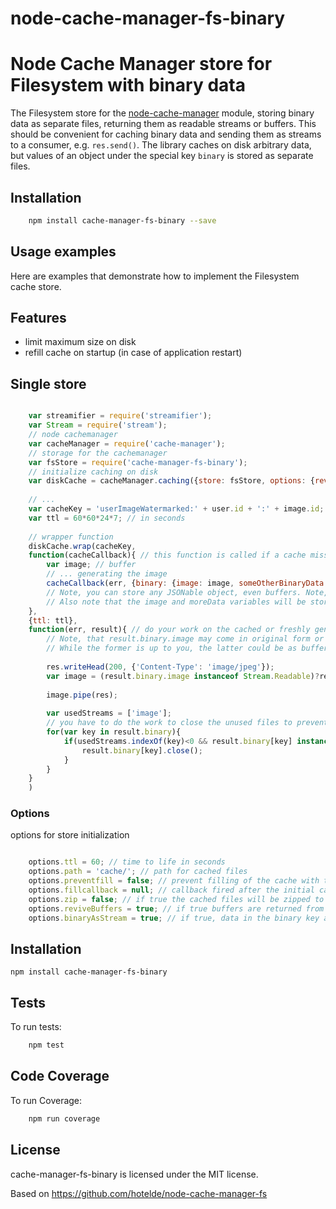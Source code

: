 # node-cache-manager-fs-binary

Node Cache Manager store for Filesystem with binary data
========================================================

The Filesystem store for the [node-cache-manager](https://github.com/BryanDonovan/node-cache-manager) module, storing binary data as separate files, returning them as readable streams or buffers.
This should be convenient for caching binary data and sending them as streams to a consumer, e.g. `res.send()`.
The library caches on disk arbitrary data, but values of an object under the special key `binary` is stored as separate files.

Installation
------------

```sh
    npm install cache-manager-fs-binary --save
```

Usage examples
--------------

Here are examples that demonstrate how to implement the Filesystem cache store.


## Features

* limit maximum size on disk
* refill cache on startup (in case of application restart)

## Single store

```javascript

    var streamifier = require('streamifier');
    var Stream = require('stream');
    // node cachemanager
    var cacheManager = require('cache-manager');
    // storage for the cachemanager
    var fsStore = require('cache-manager-fs-binary');
    // initialize caching on disk
    var diskCache = cacheManager.caching({store: fsStore, options: {reviveBuffers: true, binaryAsStream: true, ttl: 60*60 /* seconds */, maxsize: 1000*1000*1000 /* max size in bytes on disk */, path:'diskcache', preventfill:true}});
    
    // ...
    var cacheKey = 'userImageWatermarked:' + user.id + ':' + image.id;
    var ttl = 60*60*24*7; // in seconds
    
    // wrapper function
    diskCache.wrap(cacheKey, 
    function(cacheCallback){ // this function is called if a cache misses to generate the value to cache
        var image; // buffer
        // ... generating the image
        cacheCallback(err, {binary: {image: image, someOtherBinaryData: moreData}, someArbitraryValues: {eg: userLastVisit}, someSmallBinaryValues: {pgpSignatureBufferForm: signature}});
        // Note, you can store any JSONable object, even buffers. Note, that JSON is not the best type for storing buffers, though.
        // Also note that the image and moreData variables will be stored to separate files. Use keys under ['binary'] that are suitable for filenames.
    },
    {ttl: ttl},
    function(err, result){ // do your work on the cached or freshly generated and cached value
        // Note, that result.binary.image may come in original form or returned from cache form.
        // While the former is up to you, the latter could be as buffer or readable stream, depending on the settings
        
        res.writeHead(200, {'Content-Type': 'image/jpeg'});
        var image = (result.binary.image instanceof Stream.Readable)?result.binary.image:streamifier.createReadStream(result.binary.image, {encoding: null});
        
        image.pipe(res);
        
        var usedStreams = ['image'];
        // you have to do the work to close the unused files to prevent file descriptors leak
        for(var key in result.binary){
            if(usedStreams.indexOf(key)<0 && result.binary[key] instanceof Stream.Readable){
                result.binary[key].close();
            }
        }
    }
    )

```

### Options

options for store initialization

```javascript

    options.ttl = 60; // time to life in seconds
    options.path = 'cache/'; // path for cached files
    options.preventfill = false; // prevent filling of the cache with the files from the cache-directory
    options.fillcallback = null; // callback fired after the initial cache filling is completed
    options.zip = false; // if true the cached files will be zipped to save diskspace
    options.reviveBuffers = true; // if true buffers are returned from cache as buffers, not objects
    options.binaryAsStream = true; // if true, data in the binary key are returned as StreamReadable of the binary file with autoclose. You have to do the work for closing the files if you do not read them.

```
## Installation

    npm install cache-manager-fs-binary
	
## Tests

To run tests:

```sh
    npm test
```

## Code Coverage

To run Coverage:

```sh
    npm run coverage
```

## License

cache-manager-fs-binary is licensed under the MIT license.

Based on https://github.com/hotelde/node-cache-manager-fs
